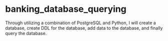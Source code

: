 # banking_database_querying
Through utilizing a combination of PostgreSQL and Python, I will create a database, create DDL for the database, add data to the database, and finally query the database.
